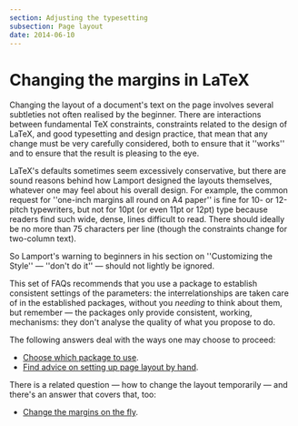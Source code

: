 ```yaml
---
section: Adjusting the typesetting
subsection: Page layout
date: 2014-06-10
---
```

# Changing the margins in LaTeX

Changing the layout of a document's text on the page involves several
subtleties not often realised by the beginner.  There are interactions
between fundamental TeX constraints, constraints related to the
design of LaTeX, and good typesetting and design practice, that
mean that any change must be very carefully considered, both to ensure
that it ''works'' and to ensure that the result is pleasing to the
eye.

LaTeX's defaults sometimes seem excessively conservative,
but there are sound reasons behind how Lamport designed the layouts
themselves, whatever one may feel about his overall design.  For
example, the common request for ''one-inch margins all round on A4
paper'' is fine for 10- or 12-pitch typewriters, but not for 10pt (or
even 11pt or 12pt) type because readers find such wide, dense, lines
difficult to read.  There should ideally be no more than 75 characters
per line (though the constraints change for two-column text).

So Lamport's warning to beginners in his section on ''Customizing the
Style''&nbsp;&mdash; ''don't do it''&nbsp;&mdash; should not lightly be ignored.

This set of FAQs recommends that you use a package to establish
consistent settings of the parameters: the interrelationships are
taken care of in the established packages, without you _needing_
to think about them, but remember&nbsp;&mdash; the packages only provide
consistent, working, mechanisms: they don't analyse the quality of
what you propose to do.

The following answers deal with the ways one may choose to proceed:
  

-  [Choose which package to use](FAQ-marginpkgs.md).
-  [Find advice on setting up page layout by hand](FAQ-marginmanual.md).

There is a related question&nbsp;&mdash; how to change the layout
temporarily&nbsp;&mdash; and there's an answer that covers that, too:
  

-  [Change the margins on the fly](FAQ-chngmargonfly.md).

